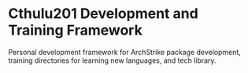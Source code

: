 # Cthulu201 Development and Training Framework

Personal development framework for ArchStrike package development, training directories for learning new languages, and tech library.
